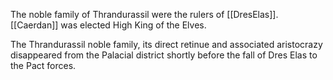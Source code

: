The noble family of Thrandurassil were the rulers of [[DresElas]].  
[[Caerdan]] was elected High King of the Elves.

The Thrandurassil noble family, its direct retinue and associated aristocrazy disappeared from the Palacial district shortly before the fall of Dres Elas to the Pact forces.
